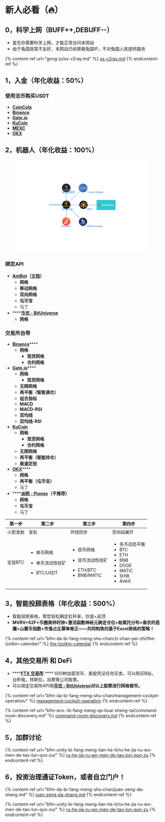 # 新人必看（🔥）

## 0，科学上网（BUFF++,DEBUFF--）

* 首先你需要科学上网，才能正常访问本网站
* 由于兔国政策不友好，本网站已经屏蔽兔国IP，不对兔国人民提供服务

{% content-ref url="gong-ju/ss-v2ray.md" %}
[ss-v2ray.md](gong-ju/ss-v2ray.md)
{% endcontent-ref %}

## 1，入金（年化收益：50%）

### **使用法币购买USDT**

* ****[**CoinCola**](https://www.coincola.com/?lang=zh-CN)****
* ****[**Binance**](https://www.binance.com/zh-CN)****
* ****[**Gate.io**](https://www.gate.io/zh-cn)****
* ****[**KuCoin**](https://www.kucoin.com/)****
* ****[**MEXC**](https://www.mexc.com/zh-cn)****
* ****[**OKX**](https://www.okx.com/)****

## 2，机器人（年化收益：100%）

<figure><img src=".gitbook/assets/币安生态.png" alt=""><figcaption></figcaption></figure>

### 绑定API

* [**AntBot**](https://antrade.io/)**（**[**文档**](https://antrade.io/guide/docs/cn)**）**
  * **网格**
  * **移动网格**
  * **双向网格**
  * **屯币宝**
  * 马丁
* ****[**币优 - BitUniverse**](https://www.bituniverse.org/zh-CN/index.html)
  * **网格**

### 交易所自带

* [**Binance**](https://www.binance.com/zh-CN)****
  * **网格**
    * **现货网格**
    * **合约网格**
* [**Gate.io**](https://www.gate.io/zh-cn)****
  * **网格**
    * **现货网格**
  * **无限网格**
  * **再平衡（智能调仓）**
  * **组合指标**
  * **MACD**
  * **MACD-RSI**
  * **双均线**
  * **双均线-RSI**
* ****[**KuCoin**](https://www.kucoin.com/)****
  * **网格**
    * **现货网格**
    * **合约网格**
  * **无限网格**
  * **再平衡（智能持仓）**
  * **极速定投**
* [**OKX**](https://www.okx.com/)****
  * **网格**
  * **再平衡（屯币宝）**
  * 马丁
* ****[**派网 - Pionex**](https://www.pionex.cc/zh-CN/sign/ref/NxwM4W0S)**（不推荐）**
  * **网格**
  * **屯币宝**
  * 马丁

| 第一步   | 第二步                                                                           | 第三步                                                                                                   | 第四步                                                                                                               |
| ----- | ----------------------------------------------------------------------------- | ----------------------------------------------------------------------------------------------------- | ----------------------------------------------------------------------------------------------------------------- |
| 火箭发射  | 变轨                                                                            | 环绕同步                                                                                                  | 空间站展开                                                                                                             |
| 定投BTC | <ul><li>单币网格</li></ul><ul><li>单币流动性挖矿</li></ul><ul><li>BTC/USDT<br></li></ul> | <p></p><ul><li>双币网格</li></ul><ul><li>双币流动性挖矿</li></ul><ul><li>ETH/BTC</li><li>BNB/MATIC<br></li></ul> | <ul><li>多币动态平衡</li><li>BTC</li><li>ETH</li><li>BNB</li><li>DOGE</li><li>MATIC</li><li>SHIB</li><li>AVAX</li></ul> |

## 3，智能投顾表格（年化收益：500%）

* 智能投顾表格，帮您轻松确定杠杆率，抄底+逃顶
* **MVRV+S2F+币圈美林时钟+激活函数神经元确定仓位+帕累托分布+香农的恶魔+山寨币指数+市值占比幂率修正——共同构筑的基于Excel表格的策略！**

{% content-ref url="bfm-da-bi-fang-meng-shu-chan/zi-chan-pei-zhi/the-tzolkin-calendar/" %}
[the-tzolkin-calendar](bfm-da-bi-fang-meng-shu-chan/zi-chan-pei-zhi/the-tzolkin-calendar/)
{% endcontent-ref %}

## 4，其他交易所 和 DeFi

* ****[**FTX 交易所**](https://ftx.com/#a=45676115) **** 600种加密货币、美股凭证任你买卖，可以购买B站，台积电，特斯拉，谷歌等公司股票。
* 可以绑定交易所API用[**币优 - BitUniverse**](https://www.bituniverse.org/zh-CN/index.html)**对以上股票进行网格做市。**

{% content-ref url="bfm-da-bi-fang-meng-shu-chan/management-cockpit-operation/" %}
[management-cockpit-operation](bfm-da-bi-fang-meng-shu-chan/management-cockpit-operation/)
{% endcontent-ref %}

{% content-ref url="bfm-eco.-bi-fang-meng-qu-kuai-sheng-tai/command-room-discovery.md" %}
[command-room-discovery.md](bfm-eco.-bi-fang-meng-qu-kuai-sheng-tai/command-room-discovery.md)
{% endcontent-ref %}

## 5，加群讨论

{% content-ref url="bfm-unity-bi-fang-meng-lian-he-ti/ru-he-jia-ru-wo-men-de-tao-lun-qun-zu/" %}
[ru-he-jia-ru-wo-men-de-tao-lun-qun-zu](bfm-unity-bi-fang-meng-lian-he-ti/ru-he-jia-ru-wo-men-de-tao-lun-qun-zu/)
{% endcontent-ref %}

## 6，投资治理通证Token，或者自立门户！

{% content-ref url="bfm-da-bi-fang-meng-shu-chan/juan-zeng-da-shang.md" %}
[juan-zeng-da-shang.md](bfm-da-bi-fang-meng-shu-chan/juan-zeng-da-shang.md)
{% endcontent-ref %}

{% content-ref url="bfm-unity-bi-fang-meng-lian-he-ti/ru-he-jia-ru-wo-men-de-tao-lun-qun-zu/" %}
[ru-he-jia-ru-wo-men-de-tao-lun-qun-zu](bfm-unity-bi-fang-meng-lian-he-ti/ru-he-jia-ru-wo-men-de-tao-lun-qun-zu/)
{% endcontent-ref %}
